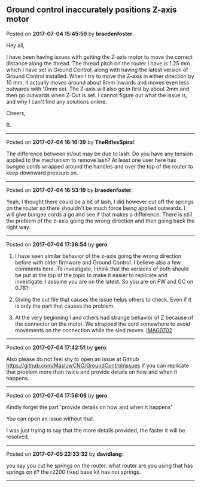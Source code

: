 ## Ground control inaccurately positions Z-axis motor
Posted on **2017-07-04 15:45:59** by **braedenfoster**:

Hey all, 



I have been having issues with getting the Z-axis motor to move the correct distance along the thread. The thread pitch on the router I have is 1.25 mm which I have set in Ground Control, along with having the latest version of Ground Control installed. When I try to move the Z-axis in either direction by 10 mm, it actually moves around about 8mm inwards and moves even less outwards with 10mm set. The Z-axis will also go in first by about 2mm and then go outwards when Z-Out is set. I cannot figure out what the issue is, and why I can't find any solutions online.



Cheers,

B.

---

Posted on **2017-07-04 16:16:39** by **TheRiflesSpiral**:

The difference between in/out may be due to lash. Do you have any tension applied to the mechanism to remove lash? At least one user here has bungee cords wrapped around the handles and over the top of the router to keep downward pressure on.

---

Posted on **2017-07-04 16:53:19** by **braedenfoster**:

Yeah, I thought there could be a bit of lash, I did however cut off the springs on the router so there shouldn't be much force being applied outwards. I will give bungee cords a go and see if that makes a difference. There is still the problem of the z-axis going the wrong direction and then going back the right way.

---

Posted on **2017-07-04 17:36:54** by **gero**:

1) I have seen similar behavior of the z-axis going the wrong direction before with older firmware and Ground Control. I believe also a few comments here. To investigate, I think that the versions of both should be put at the top of the topic to make it easier to replicate and investigate. I assume you are on the latest. So you are on FW and GC on 0.78?

2) Giving the cut file that causes the issue helps others to check. Even if it is only the part that causes the problem. 

3) At the very beginning I and others had strange behavior of Z because of the connector on the motor. We strapped the cord somewhere to avoid movements on the connection while the sled moves.   [IMAG0702](/images/1O/cp/1Ocp_imag0702.jpg.jpg)

---

Posted on **2017-07-04 17:42:51** by **gero**:

Also please do not feel shy to open an issue at Github https://github.com/MaslowCNC/GroundControl/issues if you can replicate that problem more than twice and provide details on how and when it happens.

---

Posted on **2017-07-04 17:56:06** by **gero**:

Kindly forget the part 'provide details on how and when it happens'

You can open an issue without that.

I was just trying to say that the more details provided, the faster it will be resolved.

---

Posted on **2017-07-05 22:33:32** by **davidlang**:

you say you cut he springs on the router, what router are you using that has springs on it? the r2200 fixed base kit has not springs.

---

